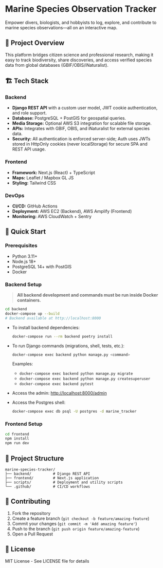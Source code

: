 # Marine Species Observation Tracker

Empower divers, biologists, and hobbyists to log, explore, and contribute to marine species observations—all on an interactive map.

## 🌊 Project Overview

This platform bridges citizen science and professional research, making it easy to track biodiversity, share discoveries, and access verified species data from global databases (GBIF/OBIS/iNaturalist).

## 🏗️ Tech Stack

### Backend

- **Django REST API** with a custom user model, JWT cookie authentication, and role support.
- **Database:** PostgreSQL + PostGIS for geospatial queries.
- **Media Storage:** Optional AWS S3 integration for scalable file storage.
- **APIs:** Integrates with GBIF, OBIS, and iNaturalist for external species data.
- **Security:** All authentication is enforced server-side; Auth uses JWTs stored in HttpOnly cookies (never localStorage) for secure SPA and REST API usage.

### Frontend
- **Framework:** Next.js (React) + TypeScript
- **Maps:** Leaflet / Mapbox GL JS
- **Styling:** Tailwind CSS

### DevOps
- **CI/CD:** GitHub Actions
- **Deployment:** AWS EC2 (Backend), AWS Amplify (Frontend)
- **Monitoring:** AWS CloudWatch + Sentry

## 🚀 Quick Start

### Prerequisites
- Python 3.11+
- Node.js 18+
- PostgreSQL 14+ with PostGIS
- Docker

### Backend Setup

> **All backend development and commands must be run inside Docker containers.**

```bash
cd backend
docker-compose up --build
# Backend available at http://localhost:8000
```

- To install backend dependencies:
  ```sh
  docker-compose run --rm backend poetry install
  ```

- To run Django commands (migrations, shell, tests, etc.):
  ```sh
  docker-compose exec backend python manage.py <command>
  ```
  Examples:
  - `docker-compose exec backend python manage.py migrate`
  - `docker-compose exec backend python manage.py createsuperuser`
  - `docker-compose exec backend pytest`

- Access the admin: [http://localhost:8000/admin](http://localhost:8000/admin)

- Access the Postgres shell:
  ```sh
  docker-compose exec db psql -U postgres -d marine_tracker
  ```

### Frontend Setup
```bash
cd frontend
npm install
npm run dev
```

## 📁 Project Structure

```
marine-species-tracker/
├── backend/          # Django REST API
├── frontend/         # Next.js application
├── scripts/          # Deployment and utility scripts
└── .github/          # CI/CD workflows
```

## 🤝 Contributing

1. Fork the repository
2. Create a feature branch (`git checkout -b feature/amazing-feature`)
3. Commit your changes (`git commit -m 'Add amazing feature'`)
4. Push to the branch (`git push origin feature/amazing-feature`)
5. Open a Pull Request

## 📝 License

MIT License - See LICENSE file for details
